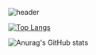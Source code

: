 ![header](https://capsule-render.vercel.app/api?type=wave&color=0:EEFF00,100:a82da8&height=300&section=header&text=HELLO%WORLD&fontSize=50)


[![Top Langs](https://github-readme-stats.vercel.app/api/top-langs/?username=kimjihw&layout=compact)](https://github.com/kimjihw/github-readme-stats)

![Anurag's GitHub stats](https://github-readme-stats.vercel.app/api?username=kimjihw&show_icons=true&theme=radical)
